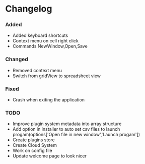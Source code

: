# Changelog

### Added
- Added keyboard shortcuts
- Context menu on cell right click
- Commands NewWindow,Open,Save

### Changed
- Removed context menu
- Switch from gridView to spreadsheet view


### Fixed
- Crash when exiting the application


### TODO
- Improve plugin system metadata into array structure
- Add option in installer to auto set csv files to launch progam(options['Open file in new window','Launch progam'])
- Create plugins store
- Create Cloud System
- Work on config file
- Update welcome page to look nicer